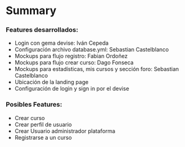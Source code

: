 # Summary


### Features desarrollados:

* Login con gema devise: Iván Cepeda
* Configuración archivo database.yml: Sebastian Castelblanco
* Mockups para flujo registro: Fabian Ordoñez
* Mockups para flujo crear curso: Dago Fonseca
* Mockups para estadísticas, mis cursos y sección foro: Sebastian Castelblanco
* Ubicación de la landing page
* Configuración de login y sign in por el devise


### Posibles Features:
* Crear curso
* Crear perfil de usuario
* Crear Usuario administrador plataforma
* Registrarse a un curso
